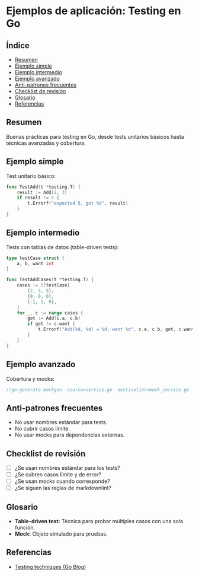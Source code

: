 # Ejemplos de aplicación: Testing en Go

## Índice

- [Resumen](#resumen)
- [Ejemplo simple](#ejemplo-simple)
- [Ejemplo intermedio](#ejemplo-intermedio)
- [Ejemplo avanzado](#ejemplo-avanzado)
- [Anti-patrones frecuentes](#anti-patrones-frecuentes)
- [Checklist de revisión](#checklist-de-revisión)
- [Glosario](#glosario)
- [Referencias](#referencias)

## Resumen

Buenas prácticas para testing en Go, desde tests unitarios básicos hasta técnicas avanzadas y cobertura.

## Ejemplo simple

Test unitario básico:

```go
func TestAdd(t *testing.T) {
    result := Add(2, 3)
    if result != 5 {
        t.Errorf("expected 5, got %d", result)
    }
}
```

## Ejemplo intermedio

Tests con tablas de datos (table-driven tests):

```go
type testCase struct {
    a, b, want int
}

func TestAddCases(t *testing.T) {
    cases := []testCase{
        {2, 3, 5},
        {0, 0, 0},
        {-1, 1, 0},
    }
    for _, c := range cases {
        got := Add(c.a, c.b)
        if got != c.want {
            t.Errorf("Add(%d, %d) = %d; want %d", c.a, c.b, got, c.want)
        }
    }
}
```

## Ejemplo avanzado

Cobertura y mocks:

```go
//go:generate mockgen -source=service.go -destination=mock_service.go -package=service
```

## Anti-patrones frecuentes

- No usar nombres estándar para tests.
- No cubrir casos límite.
- No usar mocks para dependencias externas.

## Checklist de revisión

- [ ] ¿Se usan nombres estándar para los tests?
- [ ] ¿Se cubren casos límite y de error?
- [ ] ¿Se usan mocks cuando corresponde?
- [ ] ¿Se siguen las reglas de markdownlint?

## Glosario

- **Table-driven test:** Técnica para probar múltiples casos con una sola función.
- **Mock:** Objeto simulado para pruebas.

## Referencias

- [Testing techniques (Go Blog)](https://blog.golang.org/table-driven-tests)
